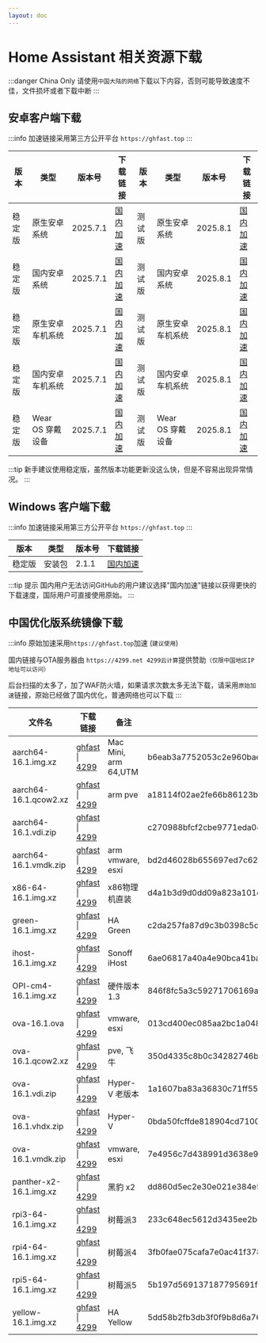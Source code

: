 ```yaml
--- 
layout: doc
---
```


# Home Assistant 相关资源下载
:::danger China Only
请使用`中国大陆的网络`下载以下内容，否则可能导致速度不佳，文件损坏或者下载中断
:::

## 安卓客户端下载
:::info
加速链接采用第三方公开平台 `https://ghfast.top`
:::

| 版本   | 类型       | 版本号  | 下载链接                                                                 | 版本   | 类型       | 版本号  | 下载链接                                                                 |
|--------|------------|---------|--------------------------------------------------------------------------|--------|------------|---------|--------------------------------------------------------------------------|
| 稳定版 | 原生安卓系统 | 2025.7.1 | [国内加速](https://ghfast.top/https://github.com/home-assistant/android/releases/download/2025.7.1/app-full-release.apk)  |测试版 | 原生安卓系统| 2025.8.1 | [国内加速](https://ghfast.top/https://github.com/home-assistant/android/releases/download/2025.8.1/app-full-release.apk)  |
| 稳定版 | 国内安卓系统 | 2025.7.1 | [国内加速](https://ghfast.top/https://github.com/home-assistant/android/releases/download/2025.7.1/app-minimal-release.apk) |测试版 | 国内安卓系统 | 2025.8.1 | [国内加速](https://ghfast.top/https://github.com/home-assistant/android/releases/download/2025.8.1/app-minimal-release.apk) |
| 稳定版 | 原生安卓车机系统 | 2025.7.1 | [国内加速](https://ghfast.top/https://github.com/home-assistant/android/releases/download/2025.7.1/automotive-full-release.apk) |测试版 | 原生安卓车机系统 | 2025.8.1 | [国内加速](https://ghfast.top/https://github.com/home-assistant/android/releases/download/2025.8.1/automotive-full-release.apk) |
| 稳定版 | 国内安卓车机系统 | 2025.7.1 | [国内加速](https://ghfast.top/https://github.com/home-assistant/android/releases/download/2025.7.1/automotive-minimal-release.apk) |测试版 | 国内安卓车机系统 | 2025.8.1 | [国内加速](https://ghfast.top/https://github.com/home-assistant/android/releases/download/2025.8.1/automotive-minimal-release.apk) |
| 稳定版 | Wear OS 穿戴设备 | 2025.7.1 | [国内加速](https://ghfast.top/https://github.com/home-assistant/android/releases/download/2025.7.1/wear-release.apk) |测试版 | Wear OS 穿戴设备 | 2025.8.1 | [国内加速](https://ghfast.top/https://github.com/home-assistant/android/releases/download/2025.8.1/wear-release.apk) |


:::tip
新手建议使用稳定版，虽然版本功能更新没这么快，但是不容易出现异常情况。
:::

## Windows 客户端下载

:::info
加速链接采用第三方公开平台 `https://ghfast.top`
:::

| 版本   | 类型   | 版本号| 下载链接                                                            |
|--------|--------|-------|-------------------------------------------------------------------|
| 稳定版 | 安装包 | 2.1.1 | [国内加速](https://ghfast.top/https://github.com/hass-agent/HASS.Agent/releases/latest/download/HASS.Agent.Installer.exe)  |

:::tip 提示
国内用户无法访问GitHub的用户建议选择"国内加速"链接以获得更快的下载速度，国际用户可直接使用原始。
:::

## 中国优化版系统镜像下载

:::info
原始加速采用`https://ghfast.top`加速 (`建议使用`)

国内链接与OTA服务器由 `https://4299.net 4299云计算`提供赞助`（仅限中国地区IP地址可以访问）`

后台扫描的太多了，加了WAF防火墙，如果请求次数太多无法下载，请采用`原始加速`链接，原始已经做了国内优化，普通网络也可以下载
:::



| 文件名 | 下载链接 | 备注 |文件HASH (SHA256) |
|----|---|---|----|
| aarch64-16.1.img.xz | [ghfast](https://ghfast.top/github.com/ha-china/HAOS-CN/releases/download/16.1/haos_generic-aarch64-16.1.img.xz) \| [4299](https://ota.hasscn.top/16.1/haos_generic-aarch64-16.1.img.xz) | Mac Mini, arm 64,UTM |b6eab3a7752053c2e960bae5364848b81f298621588989597ca8d88e6444c002 |
| aarch64-16.1.qcow2.xz |[ghfast](https://ghfast.top/github.com/ha-china/HAOS-CN/releases/download/16.1/haos_generic-aarch64-16.1.qcow2.xz) \| [4299](https://ota.hasscn.top/16.1/haos_generic-aarch64-16.1.qcow2.xz) | arm pve | a18114f02ae2fe66b86123b940d77304c6808287057478445864b7c7a8e9bfe1|
| aarch64-16.1.vdi.zip | [ghfast](https://ghfast.top/github.com/ha-china/HAOS-CN/releases/download/16.1/haos_generic-aarch64-16.1.vdi.zip) \| [4299](https://ota.hasscn.top/16.1/haos_generic-aarch64-16.1.vdi.zip) |  |c270988bfcf2cbe9771eda040c82e7f285903904196df91cda6ae52b0755892b |
| aarch64-16.1.vmdk.zip | [ghfast](https://ghfast.top/github.com/ha-china/HAOS-CN/releases/download/16.1/haos_generic-aarch64-16.1.vmdk.zip) \| [4299](https://ota.hasscn.top/16.1/haos_generic-aarch64-16.1.vmdk.zip) |arm vmware, esxi |bd2d46028b655697ed7c625621be0a79e4317b760dde607b70426bafd076a9cd |
| x86-64-16.1.img.xz | [ghfast](https://ghfast.top/github.com/ha-china/HAOS-CN/releases/download/16.1/haos_generic-x86-64-16.1.img.xz) \| [4299](https://ota.hasscn.top/16.1/haos_generic-x86-64-16.1.img.xz) |x86物理机直装 | d4a1b3d9d0dd09a823a101dd29b131c61d1753b9aefe96b1279b59a750588cf7|
| green-16.1.img.xz |[ghfast](https://ghfast.top/github.com/ha-china/HAOS-CN/releases/download/16.1/haos_green-16.1.img.xz) \| [4299](https://ota.hasscn.top/16.1/haos_green-16.1.img.xz) |HA Green | c2da257fa87d9c3b0398c5d7312d660aaa27372e6cc3f8cfa278127b6954ef19 |
| ihost-16.1.img.xz | [ghfast](https://ghfast.top/github.com/ha-china/HAOS-CN/releases/download/16.1/haos_ihost-16.1.img.xz) \| [4299](https://ota.hasscn.top/16.1/haos_ihost-16.1.img.xz) |Sonoff iHost | 6ae06817a40a4e90bca41ba2ea68b0145059b3c5f810755b346f4e4ee2acbcd8 |
| OPI-cm4-16.1.img.xz | [ghfast](https://ghfast.top/https://github.com/ha-china/HAOS-CN/releases/download/16.1/haos_orangepi-cm4-16.1.img.xz) \| [4299](https://ota.hasscn.top/16.1/haos_orangepi-cm4-16.1.img.xz) | 硬件版本1.3 |846f8fc5a3c59271706169a6a83cabe1cf94ee7c40d03ae74c782382520d75da  |
| ova-16.1.ova |[ghfast](https://ghfast.top/github.com/ha-china/HAOS-CN/releases/download/16.1/haos_ova-16.1.ova) \| [4299](https://ota.hasscn.top/16.1/haos_ova-16.1.ova) | vmware, esxi | 013cd400ec085aa2bc1a048ba61df31d9f8f39b5db9063622676c6dbe89ceb11 |
| ova-16.1.qcow2.xz |[ghfast](https://ghfast.top/github.com/ha-china/HAOS-CN/releases/download/16.1/haos_ova-16.1.qcow2.xz) \| [4299](https://ota.hasscn.top/16.1/haos_ova-16.1.qcow2.xz) |pve, 飞牛 | 350d4335c8b0c34282746b1c996fee244eb12e99ee3cc4b9c1c1b73441487a75 |
| ova-16.1.vdi.zip | [ghfast](https://ghfast.top/github.com/ha-china/HAOS-CN/releases/download/16.1/haos_ova-16.1.vdi.zip) \| [4299](https://ota.hasscn.top/16.1/haos_ova-16.1.vdi.zip) |Hyper-V 老版本| 1a1607ba83a36830c71ff55f04b8413bcb4043989d185071a7eaa7732fbfa2e3 |
| ova-16.1.vhdx.zip | [ghfast](https://ghfast.top/github.com/ha-china/HAOS-CN/releases/download/16.1/haos_ova-16.1.vhdx.zip) \| [4299](https://ota.hasscn.top/16.1/haos_ova-16.1.vhdx.zip) |Hyper-V | 0bda50fcffde818904cd71002eb537da529ba4d5f346bfa5df649c0a7858539b |
| ova-16.1.vmdk.zip | [ghfast](https://ghfast.top/github.com/ha-china/HAOS-CN/releases/download/16.1/haos_ova-16.1.vmdk.zip) \| [4299](https://ota.hasscn.top/16.1/haos_ova-16.1.vmdk.zip) |vmware, esxi | 7e4956c7d438991d3638e9afba754ce541b25f21e67d3d390576d0a60ce4654f |
| panther-x2-16.1.img.xz | [ghfast](https://ghfast.top/github.com/ha-china/HAOS-CN/releases/download/16.1/haos_panther-x2-16.1.img.xz) \| [4299](https://ota.hasscn.top/16.1/haos_panther-x2-16.1.img.xz) |黑豹 x2 | dd860d5ec2e30e021e384e5712a513474079dedc3d1e8040701f33793a76d589 |
| rpi3-64-16.1.img.xz | [ghfast](https://ghfast.top/github.com/ha-china/HAOS-CN/releases/download/16.1/haos_rpi3-64-16.1.img.xz) \| [4299](https://ota.hasscn.top/16.1/haos_rpi3-64-16.1.img.xz) |树莓派3 | 233c648ec5612d3435ee2be0774857fd4fbb4782a134d1b457b2cf3f3904f60c |
| rpi4-64-16.1.img.xz | [ghfast](https://ghfast.top/github.com/ha-china/HAOS-CN/releases/download/16.1/haos_rpi4-64-16.1.img.xz) \| [4299](https://ota.hasscn.top/16.1/haos_rpi4-64-16.1.img.xz) |树莓派4 | 3fb0fae075cafa7e0ac41f378e8571a3913b6530559982eaf821e5335691013f |
| rpi5-64-16.1.img.xz | [ghfast](https://ghfast.top/github.com/ha-china/HAOS-CN/releases/download/16.1/haos_rpi5-64-16.1.img.xz) \| [4299](https://ota.hasscn.top/16.1/haos_rpi5-64-16.1.img.xz) |树莓派5 | 5b197d569137187795691faa8bf5fadfcdcbf6e9687b830fbefbb56cbedaf6da |
| yellow-16.1.img.xz | [ghfast](https://ghfast.top/github.com/ha-china/HAOS-CN/releases/download/16.1/haos_yellow-16.1.img.xz) \| [4299](https://ota.hasscn.top/16.1/haos_yellow-16.1.img.xz) |HA Yellow | 5dd58b2fb3db3f0f9b8d6a76582a88951d2d45f6b62800b4e5fef38175d523b3 |




